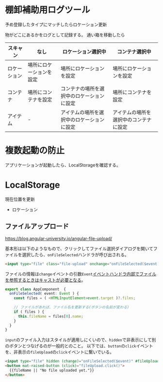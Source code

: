 
# 棚卸補助用ログツール
予め登録したタイプにマッチしたらロケーション更新

物がどこにあるかをログとして記録する。
通い箱を移動したら

|  スキャン | なし | ロケーション選択中 | コンテナ選択中 |
| ---- | ---- | ---- | ---- |
|  ロケーション  | 場所にロケーションを設定 | 場所にロケーションを設定 | 場所にロケーションを設定 | 
| コンテナ | 場所にコンテナを設定 | コンテナの場所を選択中のロケーションに設定 | 場所にコンテナを設定 | 
| アイテム | - | アイテムの場所を選択中のロケーションに設定 | アイテムの場所を選択中のコンテナに設定 |



# 複数起動の防止
アプリケーションが起動したら、LocalStorageを確認する。


# LocalStorage





現在位置を更新

* ロケーション


## ファイルアップロード
https://blog.angular-university.io/angular-file-upload/

基本形は以下のようなもので、クリックしてファイル選択ダイアログを開いてファイルを選択したら、`onFileSelected`ハンドラが呼び出される。

```html
<input type="file" class="file-upload" onchange="onFileSelected($event))">
```
ファイルの情報は`change`イベントの引数`Event`[イベントハンドラ内部でファイルを参照するときはキャストが必要となる](https://stackoverflow.com/questions/43176560/property-files-does-not-exist-on-type-eventtarget-error-in-typescript/44932086#44932086)。

```typescript
export class AppComponent  {
  onFileSelected( event: Event ) {
    const files = ( <HTMLInputElement>event.target )?.files;
    
    // ファイルがあれば、ファイル名を更新する(ボタンの名前が変わる)
    if ( files ) {
      this.fileName = files[0].name;
    }
  }
}
```

`input`のファイル入力はスタイルが適用しにくいので、`hidden`で非表示にして別のボタンとつなげるのが一般的とのこと。
以下では、`button`の`click`イベントを、非表示の`fileUpload`の`click`イベントに繋いでいる。

```html
<input type="file" hidden (change)="onFileSelected($event)" #fileUpload>
<button mat-raised-button (click)="fileUpload.click()">
  {{fileName || "No file uploaded yet."}}
</button>
```

